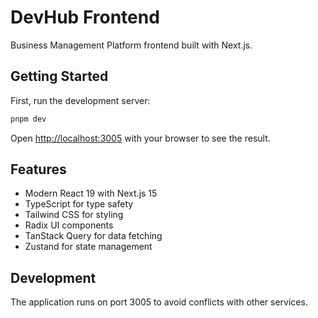 # DevHub Frontend

Business Management Platform frontend built with Next.js.

## Getting Started

First, run the development server:

```bash
pnpm dev
```

Open [http://localhost:3005](http://localhost:3005) with your browser to see the result.

## Features

- Modern React 19 with Next.js 15
- TypeScript for type safety
- Tailwind CSS for styling
- Radix UI components
- TanStack Query for data fetching
- Zustand for state management

## Development

The application runs on port 3005 to avoid conflicts with other services.
